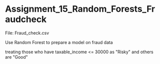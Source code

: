 # Assignment_15_Random_Forests_Fraudcheck

File: Fraud_check.csv

Use Random Forest to prepare a model on fraud data 

treating those who have taxable_income <= 30000 as "Risky" and others are "Good"
